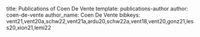 title: Publications of Coen De Vente
template: publications-author
author: coen-de-vente
author_name: Coen De Vente
bibkeys: vent21,vent20a,schw22,vent21a,ardu20,schw22a,vent18,vent20,gonz21,less20,xion21,lemi22